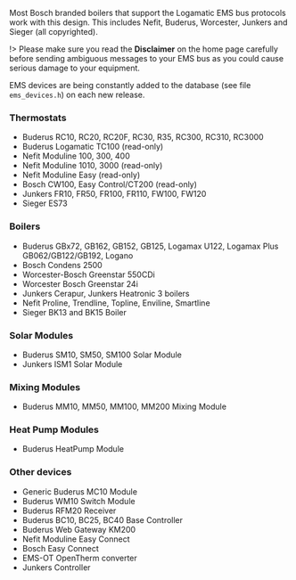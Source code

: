Most Bosch branded boilers that support the Logamatic EMS bus protocols work with this design. This includes Nefit, Buderus, Worcester, Junkers and Sieger (all copyrighted).

!> Please make sure you read the **Disclaimer** on the home page carefully before sending ambiguous messages to your EMS bus as you could cause serious damage to your equipment.

EMS devices are being constantly added to the database (see file `ems_devices.h`) on each new release.

### Thermostats

* Buderus RC10, RC20, RC20F, RC30, R35, RC300, RC310, RC3000
* Buderus Logamatic TC100 (read-only)
* Nefit Moduline 100, 300, 400
* Nefit Moduline 1010, 3000 (read-only)
* Nefit Moduline Easy (read-only)
* Bosch CW100, Easy Control/CT200  (read-only)
* Junkers FR10, FR50, FR100, FR110, FW100, FW120
* Sieger ES73

### Boilers

* Buderus GBx72, GB162, GB152, GB125, Logamax U122, Logamax Plus GB062/GB122/GB192, Logano
* Bosch Condens 2500
* Worcester-Bosch Greenstar 550CDi
* Worcester Bosch Greenstar 24i
* Junkers Cerapur, Junkers Heatronic 3 boilers
* Nefit Proline, Trendline, Topline, Enviline, Smartline
* Sieger BK13 and BK15 Boiler

### Solar Modules

* Buderus SM10, SM50, SM100 Solar Module
* Junkers ISM1 Solar Module

### Mixing Modules

* Buderus MM10, MM50, MM100, MM200 Mixing Module

### Heat Pump Modules

* Buderus HeatPump Module

### Other devices

* Generic Buderus MC10 Module
* Buderus WM10 Switch Module
* Buderus RFM20 Receiver
* Buderus BC10, BC25, BC40 Base Controller
* Buderus Web Gateway KM200
* Nefit Moduline Easy Connect
* Bosch Easy Connect
* EMS-OT OpenTherm converter
* Junkers Controller
